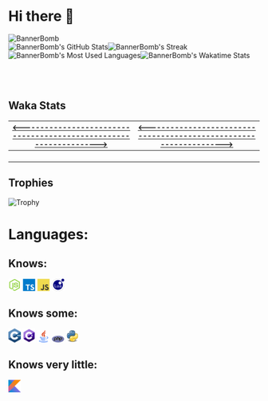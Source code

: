 # Hi there 👋

<img src="https://komarev.com/ghpvc/?username=BannerBomb" alt="BannerBomb" title="BannerBomb Profile Views" />

<div>
  <img align="left" title="BannerBomb's GitHub Stats" src="https://github-readme-stats.vercel.app/api?username=BannerBomb&count_private=true&include_all_commits=true&show_icons=true&theme=dracula" />
  <img align="left" title="BannerBomb's Streak" src="https://github-readme-streak-stats.herokuapp.com?user=BannerBomb&theme=darcula" />
</div>
<div>
  <img align="left" title="BannerBomb's Most Used Languages" src="https://github-readme-stats.vercel.app/api/top-langs?username=BannerBomb&langs_count=10&theme=dracula" />
  <img align="left" title="BannerBomb's Wakatime Stats" src="https://github-readme-stats.vercel.app/api/wakatime?username=BannerBomb&theme=dracula" />
</div>
<br /><br /><br /><br /><br />

<h2>Waka Stats</h2>
<ins>
	<table class="rich-diff-level-zero">
		<thead class="rich-diff-level-one">
			<tr>
				<th>&lt;------------------------------------------------------------------&gt;</th>
				<th align="center">&lt;------------------------------------------------------------------&gt;</th>
			</tr>
		</thead>
		<tbody class="rich-diff-level-one">
			<tr>
				<td>
					<img src="https://wakatime.com/share/@BannerBomb/8221d194-63e2-4fb3-8109-bb19e5556ddb.svg" alt="" data-canonical-src="https://wakatime.com/share/@BannerBomb/8221d194-63e2-4fb3-8109-bb19e5556ddb.svg" style="max-width:100%;">
				</td>
				<td align="center">
					<img src="https://wakatime.com/share/@BannerBomb/36861c3a-13d7-4cc2-a2bb-5bfdf8f14d77.svg" alt="" data-canonical-src="https://wakatime.com/share/@BannerBomb/36861c3a-13d7-4cc2-a2bb-5bfdf8f14d77.svg" style="max-width:100%;">
				</td>
			</tr>
		</tbody>
	</table>
</ins>

<h2>Trophies</h2>

<img src="https://github-profile-trophy.vercel.app/?username=BannerBomb&row=5&column=8" alt="Trophy" data-canonical-src="https://github-profile-trophy.vercel.app/?username=BannerBomb&amp;row=5&amp;column=8" style="max-width:100%;">

<h1>Languages:</h1>

<h2>Knows:</h2>
<code><img width="25px" src="https://github.com/BannerBomb/BannerBomb/blob/master/assets/nodejs.svg"></code>
<code><img width="25px" src="https://github.com/BannerBomb/BannerBomb/blob/master/assets/typescript.svg"></code>
<code><img width="25px" src="https://github.com/BannerBomb/BannerBomb/blob/master/assets/javascript.svg"></code>
<code><img width="25px" src="https://github.com/BannerBomb/BannerBomb/blob/master/assets/lua.svg"></code>

<h2>Knows some:</h2>
<code><img width="25px" src="https://github.com/BannerBomb/BannerBomb/blob/master/assets/cpp.svg"></code>
<code><img width="25px" src="https://github.com/BannerBomb/BannerBomb/blob/master/assets/cs.png"></code>
<code><img width="25px" src="https://github.com/BannerBomb/BannerBomb/blob/master/assets/java.png"></code>
<code><img width="25px" src="https://github.com/BannerBomb/BannerBomb/blob/master/assets/php.png"></code>
<code><img width="25px" src="https://github.com/BannerBomb/BannerBomb/blob/master/assets/python.png"></code>

<h2>Knows very little:</h2>
<code><img width="25px" src="https://github.com/BannerBomb/BannerBomb/blob/master/assets/kotlin.png"></code>
